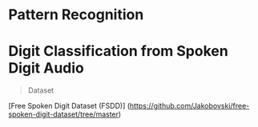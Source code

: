 # Pattern Recognition

# Digit Classification from Spoken Digit Audio
> Dataset

[Free Spoken Digit Dataset (FSDD)] (https://github.com/Jakobovski/free-spoken-digit-dataset/tree/master)

